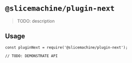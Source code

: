 # `@slicemachine/plugin-next`

> TODO: description

## Usage

```
const pluginNext = require('@slicemachine/plugin-next');

// TODO: DEMONSTRATE API
```
